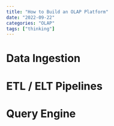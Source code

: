 ```yaml
---
title: "How to Build an OLAP Platform"
date: "2022-09-22"
categories: "OLAP"
tags: ["thinking"]
---
```


# Data Ingestion

# ETL / ELT Pipelines

# Query Engine
